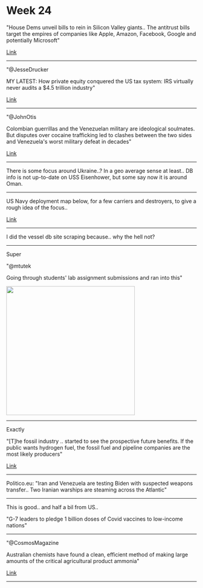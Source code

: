 # Week 24

"House Dems unveil bills to rein in Silicon Valley giants.. The
antitrust bills target the empires of companies like Apple, Amazon,
Facebook, Google and potentially Microsoft"

[Link](https://www.politico.com/news/2021/06/11/house-bills-silicon-valley-493511)

---

"@JesseDrucker

MY LATEST: How private equity conquered the US tax system: IRS
virtually never audits a $4.5 trillion industry"

[Link](https://mobile.twitter.com/JesseDrucker/status/1403726363417366533)

---

"@JohnOtis

Colombian guerrillas and the Venezuelan military are ideological
soulmates. But disputes over cocaine trafficking led to clashes
between the two sides and Venezuela's worst military defeat in
decades"

[Link](https://mobile.twitter.com/JohnOtis/status/1403473126646767621)

---

There is some focus around Ukraine..? In a geo average sense at
least.. DB info is not up-to-date on USS Eisenhower, but some say now
it is around Oman.

---

US Navy deployment map below, for a few carriers and destroyers, to
give a rough idea of the focus.. 

[Link](2019/05/navylocation.md)

---

I did the vessel db site scraping because.. why the hell not?

---

Super

"@mtutek

Going through students' lab assignment submissions and ran into this"

<img width="340" src="https://pbs.twimg.com/media/E3l9RajXwAAxyUu?format=png&name=small"/>

---

Exactly

"[T]he fossil industry .. started to see the prospective future
benefits. If the public wants hydrogen fuel, the fossil fuel and
pipeline companies are the most likely producers"

[Link](https://www.ft.com/content/97c55ce5-16a7-416f-b628-e81dc224e612)

---

Politico.eu: "Iran and Venezuela are testing Biden with suspected
weapons transfer.. Two Iranian warships are steaming across the
Atlantic"

---

This is good.. and half a bil from US..

"G-7 leaders to pledge 1 billion doses of Covid vaccines to low-income nations"

---

"@CosmosMagazine

Australian chemists have found a clean, efficient method of making
large amounts of the critical agricultural product ammonia"

[Link](https://cosmosmagazine.com/chemistry/clean-green-way-to-make-ammonia-fertilisers)

---
